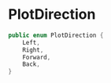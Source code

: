 # PlotDirection
```cs
public enum PlotDirection {
    Left,
    Right,
    Forward,
    Back,
}
```

